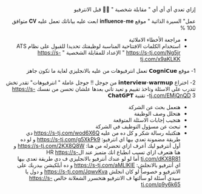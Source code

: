 
<div align="right", dir="rtl", lang="ar">

إزاي تعدي أي أي أي " مقابلة شخصية "
🚨🚨 قبل الانترفيو

 عمل" السيرة الذاتية "
موقع 𝐢𝐧𝐟𝐥𝐮𝐞𝐧𝐜𝐞-𝐦𝐞 
 ابعت عليه بياناتك تعمل عليه 𝐂𝐕 متوافق 100 % 
- مراجعة الأخطاء الاملائية 
- استخدام الكلمات الافتتاحية المناسبة لوظيفتك تحديدا للقبول على نظام ATS
https://s-tj.com/Ng5jr
 " الإعداد للمقابلة الشخصية "
https://s-tj.com/x9aKLKK

1- موقع 𝗖𝗼𝗴𝗻𝗶𝗖𝘂𝗲
تعمل انترفيوهات من عليه بالانجليزي لغاية ما تكون جاهز

2- اختراع 𝗶𝗻𝘁𝗲𝗿𝘃𝗶𝗲𝘄-𝘄𝗮𝗿𝗺𝘂𝗽 من جوجل !!
جوجل عاملة " انترفيوهات" تقدر تخش تتدرب على الاسئلة وتاخذ تقييم و تعيد تاني بعدها علشان تحسن من نفسك
https://s-tj.com/EMjQnQD
3- تقنية 𝗖𝗵𝗮𝘁𝗚𝗣𝗧
- هتعمل بحث عن الشركة
- هتحلل وصف الوظيفة
- هتجيب إجابات الاسئلة المتوقعة
- تبحث عن مسؤول التوظيف في الشركة
- هتكتبله رسالة شكر
و كل ده من عليه
https://s-tj.com/wod6X6Q
دي طريقة مضمونة تعدي بيها اي انترفيو:
https://s-tj.com/g5XkPk9
و لو ده أول أنترفيو ليك أعرف ازاي تحضرله من هنا:
https://s-tj.com/2KX8Q8W
و هنا هتعرف ازاي تسيب انطباع انك متميز عند الHR
https://s-tj.com/dKX8R81
أما لو لو عندك أنترفيو بالانجليزي ف دي طريقة تعدي بيها اي أنترفيو بالانجلش:
https://s-tj.com/aMLlKlE
و ده أبلكيشن بيدربك على الانترفيو و خصوصاً لو كان انجلش
https://s-tj.com/JqwvKva
و دول يا سيدي أسئلة لو سألتها ف الانترفيو هتخسرر الشغلانة خالص
https://s-tj.com/p9y6k65
 
</div>